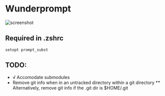 Wunderprompt
============

![screenshot](https://raw.github.com/burke/wunderprompt/master/screenshot.png)

Required in .zshrc
------------------

  ```
  setopt prompt_subst
  ```

TODO:
-----

* √ Accomodate submodules
* Remove git info when in an untracked directory within a git directory
** Alternatively, remove git info if the .git dir is $HOME/.git
